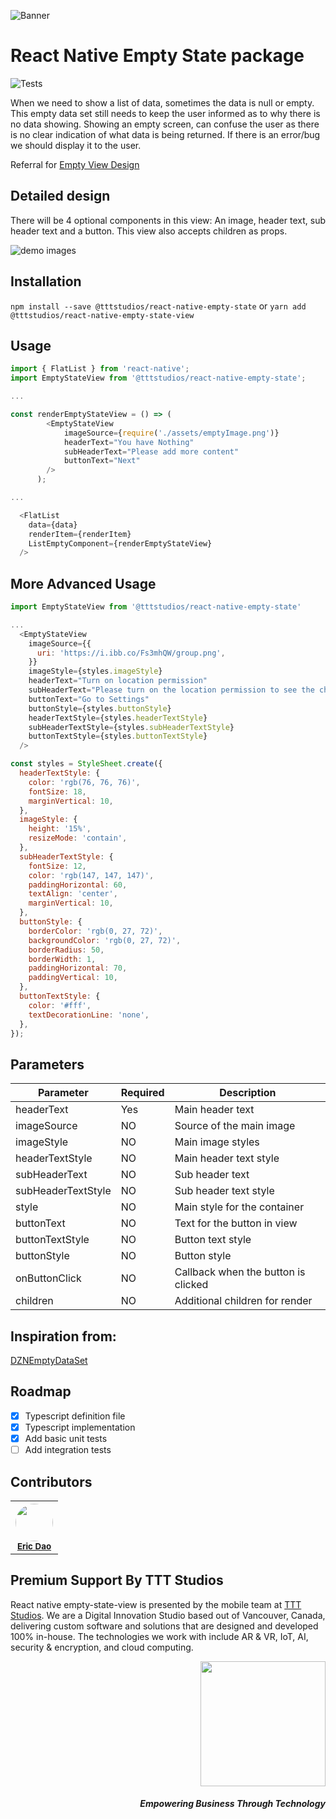 ![Banner](https://github.com/tttstudios/react-native-empty-state/blob/master/assets/banner.png)

# React Native Empty State package

![Tests](https://github.com/tttstudios/react-native-empty-state/workflows/Tests/badge.svg)

When we need to show a list of data, sometimes the data is null or empty. This empty data set still needs to keep the user informed as to why there is no data showing. Showing an empty screen, can confuse the user as there is no clear indication of what data is being returned. If there is an error/bug we should display it to the user.

Referral for [Empty View Design](http://tympanus.net/codrops/2013/01/09/designing-for-the-empty-states/)

## Detailed design

There will be 4 optional components in this view: An image, header text, sub header text and a button. This view also accepts children as props.

![demo images](https://github.com/tttstudios/react-native-empty-state/blob/master/assets/demo.jpg)

## Installation

`npm install --save @tttstudios/react-native-empty-state`
or
`yarn add @tttstudios/react-native-empty-state-view`

## Usage

```js
import { FlatList } from 'react-native';
import EmptyStateView from '@tttstudios/react-native-empty-state';

...

const renderEmptyStateView = () => (
        <EmptyStateView
            imageSource={require('./assets/emptyImage.png')}
            headerText="You have Nothing"
            subHeaderText="Please add more content"
            buttonText="Next"
        />
      );

...

  <FlatList
    data={data}
    renderItem={renderItem}
    ListEmptyComponent={renderEmptyStateView}
  />

```

## More Advanced Usage

```js
import EmptyStateView from '@tttstudios/react-native-empty-state'

...
  <EmptyStateView
    imageSource={{
      uri: 'https://i.ibb.co/Fs3mhQW/group.png',
    }}
    imageStyle={styles.imageStyle}
    headerText="Turn on location permission"
    subHeaderText="Please turn on the location permission to see the charging stations near me. "
    buttonText="Go to Settings"
    buttonStyle={styles.buttonStyle}
    headerTextStyle={styles.headerTextStyle}
    subHeaderTextStyle={styles.subHeaderTextStyle}
    buttonTextStyle={styles.buttonTextStyle}
  />

const styles = StyleSheet.create({
  headerTextStyle: {
    color: 'rgb(76, 76, 76)',
    fontSize: 18,
    marginVertical: 10,
  },
  imageStyle: {
    height: '15%',
    resizeMode: 'contain',
  },
  subHeaderTextStyle: {
    fontSize: 12,
    color: 'rgb(147, 147, 147)',
    paddingHorizontal: 60,
    textAlign: 'center',
    marginVertical: 10,
  },
  buttonStyle: {
    borderColor: 'rgb(0, 27, 72)',
    backgroundColor: 'rgb(0, 27, 72)',
    borderRadius: 50,
    borderWidth: 1,
    paddingHorizontal: 70,
    paddingVertical: 10,
  },
  buttonTextStyle: {
    color: '#fff',
    textDecorationLine: 'none',
  },
});

```

## Parameters

| Parameter          | Required | Description                         |
| ------------------ | -------- | ----------------------------------- |
| headerText         | Yes      | Main header text                    |
| imageSource        | NO       | Source of the main image            |
| imageStyle         | NO       | Main image styles                   |
| headerTextStyle    | NO       | Main header text style              |
| subHeaderText      | NO       | Sub header text                     |
| subHeaderTextStyle | NO       | Sub header text style               |
| style              | NO       | Main style for the container        |
| buttonText         | NO       | Text for the button in view         |
| buttonTextStyle    | NO       | Button text style                   |
| buttonStyle        | NO       | Button style                        |
| onButtonClick      | NO       | Callback when the button is clicked |
| children           | NO       | Additional children for render      |

## Inspiration from:

[DZNEmptyDataSet](https://github.com/dzenbot/DZNEmptyDataSet)

## Roadmap

- [x] Typescript definition file
- [x] Typescript implementation
- [x] Add basic unit tests
- [ ] Add integration tests

## Contributors

<table>
    <tr border="0" style="border: none; ">
        <th border="0" style="border-left: none; border-right: none;">
        	<img src="https://avatars3.githubusercontent.com/u/60905710?s=400&v=4" width="60px;" style="border-radius: 50%;"/>
        	<br />
        	<sub><a href="https://github.com/ericdao-ttt">Eric Dao</a></sub> <br />
        </th>
    </tr>
</table>

## Premium Support By TTT Studios

React native empty-state-view is presented by the mobile team at [TTT Studios](https://ttt.studio). We are a Digital Innovation Studio based out of Vancouver, Canada, delivering custom software and solutions that are designed and developed 100% in-house. The technologies we work with include AR & VR, IoT, AI, security & encryption, and cloud computing.

<div align="right">
	<img src="https://ttt.studio/wp-content/themes/tttwordpresstheme/imgs/ttt-colour.png" width="200px"/>
	<h5>Empowering Business Through Technology</h5>
</div>
